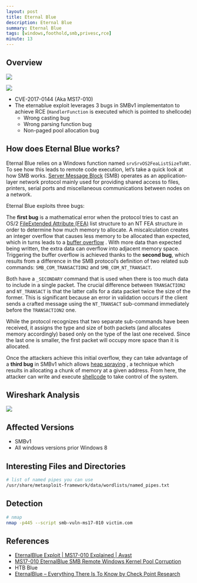 ```yaml
---
layout: post
title: Eternal Blue
description: Eternal Blue
summary: Eternal Blue
tags: [windows,foothold,smb,privesc,rce]
minute: 13
---
```

## Overview
![](/spindel/assets/Eternal%20Blue/A066602F-25AE-4384-9BA2-438B104D581D.png)

![](/spindel/assets/Eternal%20Blue/24477296-DE05-4656-AD13-76BDC4551B8A.png)

* CVE-2017-0144 (Aka MS17-010)
* The eternablue exploit leverages 3 bugs in SMBv1 implementaton to achieve RCE (`HandlerFunction` is executed which is pointed to shellcode)
	* Wrong casting bug
	* Wrong parsing function bug
	* Non-paged pool allocation bug

## How does Eternal Blue works?
Eternal Blue relies on a Windows function named `srvSrvOS2FeaListSizeToNt`. To see how this leads to remote code execution, let’s take a quick look at how SMB works.  [Server Message Block](https://en.wikipedia.org/wiki/Server_Message_Block)  (SMB) operates as an application-layer network protocol mainly used for providing shared access to files, printers, serial ports and miscellaneous communications between nodes on a network.

Eternal Blue exploits three bugs:

The **first bug** is a mathematical error when the protocol tries to cast an OS/2  [FileExtended Attribute (FEA)](https://en.wikipedia.org/wiki/Extended_file_attributes)  list structure to an NT FEA structure in order to determine how much memory to allocate. A miscalculation creates an integer overflow that causes less memory to be allocated than expected, which in turns leads to a  [buffer overflow](https://en.wikipedia.org/wiki/Buffer_overflow) . With more data than expected being written, the extra data can overflow into adjacent memory space. Triggering the buffer overflow is achieved thanks to the **second bug**, which results from a difference in the SMB protocol’s definition of two related sub commands: `SMB_COM_TRANSACTION2` and `SMB_COM_NT_TRANSACT`.

Both have a `_SECONDARY` command that is used when there is too much data to include in a single packet. The crucial difference between `TRANSACTION2` and `NT_TRANSACT` is that the latter calls for a data packet twice the size of the former. This is significant because an error in validation occurs if the client sends a crafted message using the `NT_TRANSACT` sub-command immediately before the `TRANSACTION2` one.

While the protocol recognizes that two separate sub-commands have been received, it assigns the type and size of both packets (and allocates memory accordingly) based only on the type of the last one received. Since the last one is smaller, the first packet will occupy more space than it is allocated.

Once the attackers achieve this initial overflow, they can take advantage of a **third bug** in SMBv1 which allows  [heap spraying](https://andyrussellcronin.wordpress.com/2012/04/13/understanding-heap-spraying/) , a technique which results in allocating a chunk of memory at a given address. From here, the attacker can write and execute  [shellcode](https://en.wikipedia.org/wiki/Shellcode)  to take control of the system.

## Wireshark Analysis
![](/spindel/assets/Eternal%20Blue/eternablue23.png)

## Affected Versions
* SMBv1
* All windows versions prior Windows 8

## Interesting Files and Directories
```bash
# list of named pipes you can use
/usr/share/metasploit-framework/data/wordlists/named_pipes.txt
```

## Detection
```bash
# nmap
nmap -p445 --script smb-vuln-ms17-010 victim.com
```

## References
* [EternalBlue Exploit | MS17-010 Explained | Avast](https://www.avast.com/c-eternalblue)
* [MS17-010 EternalBlue SMB Remote Windows Kernel Pool Corruption](https://www.rapid7.com/db/modules/exploit/windows/smb/ms17_010_eternalblue/)
* HTB Blue
* [EternalBlue – Everything There Is To Know by Check Point Research](https://research.checkpoint.com/2017/eternalblue-everything-know/)